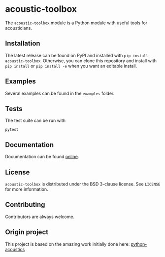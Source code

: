 # acoustic-toolbox

The `acoustic-toolbox` module is a Python module with useful tools for acousticians.

## Installation

The latest release can be found on PyPI and installed with `pip install acoustic-toolbox`.
Otherwise, you can clone this repository and install with `pip install` or `pip install -e` when you want an editable install.


## Examples

Several examples can be found in the `examples` folder.

## Tests

The test suite can be run with

`pytest`

## Documentation

Documentation can be found [online](http://python-acoustics.github.io/python-acoustics/).

## License

`acoustic-toolbox` is distributed under the BSD 3-clause license. See `LICENSE` for more information.

## Contributing

Contributors are always welcome.


## Origin project 

This project is based on the amazing work initially done here: [python-acoustics](https://github.com/python-acoustics/python-acoustics)